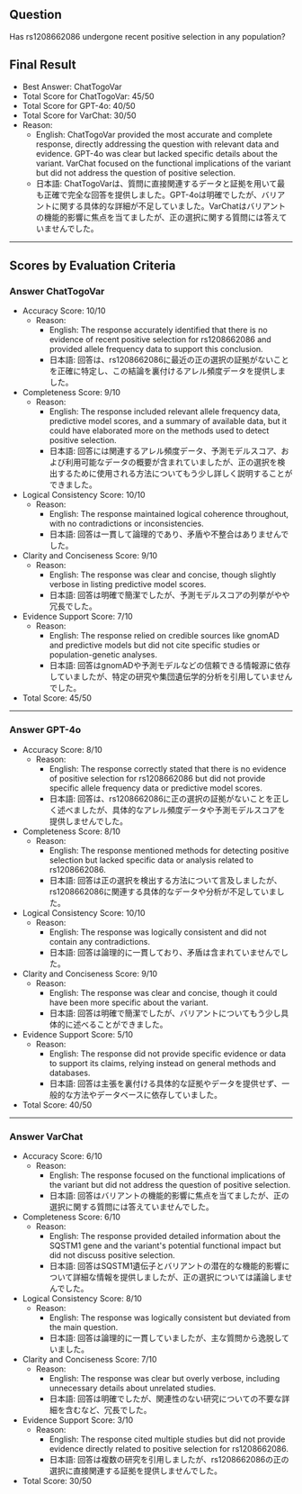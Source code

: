 ## Question

Has rs1208662086 undergone recent positive selection in any population?

## Final Result

- Best Answer: ChatTogoVar
- Total Score for ChatTogoVar: 45/50
- Total Score for GPT-4o: 40/50
- Total Score for VarChat: 30/50
- Reason:
  - English: ChatTogoVar provided the most accurate and complete response, directly addressing the question with relevant data and evidence. GPT-4o was clear but lacked specific details about the variant. VarChat focused on the functional implications of the variant but did not address the question of positive selection.
  - 日本語: ChatTogoVarは、質問に直接関連するデータと証拠を用いて最も正確で完全な回答を提供しました。GPT-4oは明確でしたが、バリアントに関する具体的な詳細が不足していました。VarChatはバリアントの機能的影響に焦点を当てましたが、正の選択に関する質問には答えていませんでした。

---

## Scores by Evaluation Criteria

### Answer ChatTogoVar
- Accuracy Score: 10/10
  - Reason: 
    - English: The response accurately identified that there is no evidence of recent positive selection for rs1208662086 and provided allele frequency data to support this conclusion.
    - 日本語: 回答は、rs1208662086に最近の正の選択の証拠がないことを正確に特定し、この結論を裏付けるアレル頻度データを提供しました。
- Completeness Score: 9/10
  - Reason: 
    - English: The response included relevant allele frequency data, predictive model scores, and a summary of available data, but it could have elaborated more on the methods used to detect positive selection.
    - 日本語: 回答には関連するアレル頻度データ、予測モデルスコア、および利用可能なデータの概要が含まれていましたが、正の選択を検出するために使用される方法についてもう少し詳しく説明することができました。
- Logical Consistency Score: 10/10
  - Reason: 
    - English: The response maintained logical coherence throughout, with no contradictions or inconsistencies.
    - 日本語: 回答は一貫して論理的であり、矛盾や不整合はありませんでした。
- Clarity and Conciseness Score: 9/10
  - Reason: 
    - English: The response was clear and concise, though slightly verbose in listing predictive model scores.
    - 日本語: 回答は明確で簡潔でしたが、予測モデルスコアの列挙がやや冗長でした。
- Evidence Support Score: 7/10
  - Reason: 
    - English: The response relied on credible sources like gnomAD and predictive models but did not cite specific studies or population-genetic analyses.
    - 日本語: 回答はgnomADや予測モデルなどの信頼できる情報源に依存していましたが、特定の研究や集団遺伝学的分析を引用していませんでした。
- Total Score: 45/50

---

### Answer GPT-4o
- Accuracy Score: 8/10
  - Reason: 
    - English: The response correctly stated that there is no evidence of positive selection for rs1208662086 but did not provide specific allele frequency data or predictive model scores.
    - 日本語: 回答は、rs1208662086に正の選択の証拠がないことを正しく述べましたが、具体的なアレル頻度データや予測モデルスコアを提供しませんでした。
- Completeness Score: 8/10
  - Reason: 
    - English: The response mentioned methods for detecting positive selection but lacked specific data or analysis related to rs1208662086.
    - 日本語: 回答は正の選択を検出する方法について言及しましたが、rs1208662086に関連する具体的なデータや分析が不足していました。
- Logical Consistency Score: 10/10
  - Reason: 
    - English: The response was logically consistent and did not contain any contradictions.
    - 日本語: 回答は論理的に一貫しており、矛盾は含まれていませんでした。
- Clarity and Conciseness Score: 9/10
  - Reason: 
    - English: The response was clear and concise, though it could have been more specific about the variant.
    - 日本語: 回答は明確で簡潔でしたが、バリアントについてもう少し具体的に述べることができました。
- Evidence Support Score: 5/10
  - Reason: 
    - English: The response did not provide specific evidence or data to support its claims, relying instead on general methods and databases.
    - 日本語: 回答は主張を裏付ける具体的な証拠やデータを提供せず、一般的な方法やデータベースに依存していました。
- Total Score: 40/50

---

### Answer VarChat
- Accuracy Score: 6/10
  - Reason: 
    - English: The response focused on the functional implications of the variant but did not address the question of positive selection.
    - 日本語: 回答はバリアントの機能的影響に焦点を当てましたが、正の選択に関する質問には答えていませんでした。
- Completeness Score: 6/10
  - Reason: 
    - English: The response provided detailed information about the SQSTM1 gene and the variant's potential functional impact but did not discuss positive selection.
    - 日本語: 回答はSQSTM1遺伝子とバリアントの潜在的な機能的影響について詳細な情報を提供しましたが、正の選択については議論しませんでした。
- Logical Consistency Score: 8/10
  - Reason: 
    - English: The response was logically consistent but deviated from the main question.
    - 日本語: 回答は論理的に一貫していましたが、主な質問から逸脱していました。
- Clarity and Conciseness Score: 7/10
  - Reason: 
    - English: The response was clear but overly verbose, including unnecessary details about unrelated studies.
    - 日本語: 回答は明確でしたが、関連性のない研究についての不要な詳細を含むなど、冗長でした。
- Evidence Support Score: 3/10
  - Reason: 
    - English: The response cited multiple studies but did not provide evidence directly related to positive selection for rs1208662086.
    - 日本語: 回答は複数の研究を引用しましたが、rs1208662086の正の選択に直接関連する証拠を提供しませんでした。
- Total Score: 30/50